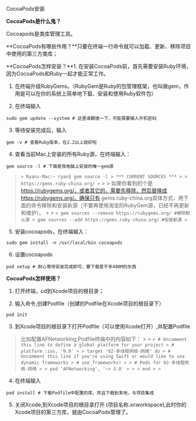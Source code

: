                                                                                                                                                                                                                                                                                                                                                                                                                                                                                                                                                                                                                                                                                                                                                                                                                                                                                                                                                                                                                                                                                                                                                                                                                                                                                                                                                                                                                                                                                                                                                                                                                                                                                                                                                                                                                                                                                                                                                                                                                                                                                                                                                                                                                                                                                                                                                                                                                                                                                                                                                                                                                                                                                                                                                                                                                  CocoaPods安装

**CocoaPods是什么鬼？**

Cocoapods是类库管理工具。

**CocoaPods有哪些作用？**只要在终端一行命令就可以加载、更新、移除项目中使用的第三方类库；

**CocoaPods怎样安装？**1. 在安装CocoaPods前，首先需要安装Ruby环境，因为CocoaPods和Ruby一起才能正常工作。

1. 在终端升级RubyGems。（RubyGem是Ruby的包管理框架，也叫做gem，作用是可以在你的系统上简单地下载、安装和使用Ruby软件包）

2. 在终端输入

  `sudo gem update --system # 这里请翻墙一下，可能需要输入开机密码`

3. 等待安装完成后，输入

  `gem -v # 查看Ruby版本，在2.2以上就好啦`

4. 查看当前Mac上安装的所有Ruby源，在终端输入：

  `gem source -l # 下面是我电脑上安装的唯一gem源`

  > `> Ryans-Mac:~ ryan$ gem source -l > *** CURRENT SOURCES *** > > https://gems.ruby-china.org/ >` &gt; &gt; 如果你看到的个是[https:\/\/rubygems.org\/，或者其它的，需要先移除，然后替换成https:\/\/rubygems.org\/。确保只有](https://rubygems.org/，或者其它的，需要先移除，然后替换成https://rubygems.org/。确保只有) gems.ruby-china.org具体方式，用下面的命令移除和安装新源（不要再使用淘宝的RubyGem源，已经不再更新和维护）。 &gt; &gt; `> gem sources --remove https://rubygems.org/ #移除默认源 > gem sources --add https://gems.ruby-china.org/ #安装新源 >`

5. 安装cocoapods，在终端输入：

  `sudo gem install -n /usr/local/bin cocoapods`

6. 设置cocoapods

  `pod setup # 耐心等待安装完成即可，要下载差不多400M的东西`


**CocoaPods怎样使用？**

1. 打开终端，cd到Xcode项目的根目录；

2. 输入命令,创建Podfile（创建的Podfile在Xcode项目的根目录下）

  `pod init`

3. 到Xcode项目的根目录下打开Podfile（可以使用Xcode打开）,并配置Podfile

  > 比如配置AFNetworking,Podfile终端中的内容如下： &gt; &gt; `> # Uncomment this line to define a global platform for your project > # platform :ios, '9.0' > > target '02-多线程网络-网络' do > # Uncomment this line if you're using Swift or would like to use dynamic frameworks > # use_frameworks! > > # Pods for 02-多线程网络-网络 > > pod 'AFNetworking', '~> 3.0' > > > end > >`

4. 在终端输入

  `pod install # 下载Podfile中配置的库，并且下载到本地，与项目集成`

5. 关闭Xcode,到Xcode项目的根目录打开 \(项目名称.xcworkspace\),此时你的Xcode项目的第三方库，就由CocoaPods管理了。

  ​

  ​


